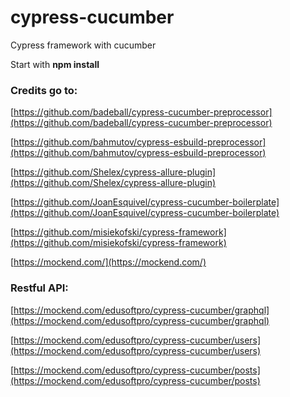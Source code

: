 # cypress-cucumber
Cypress framework with cucumber

Start with **npm install**

### Credits go to:

[https://github.com/badeball/cypress-cucumber-preprocessor](https://github.com/badeball/cypress-cucumber-preprocessor)

[https://github.com/bahmutov/cypress-esbuild-preprocessor](https://github.com/bahmutov/cypress-esbuild-preprocessor)

[https://github.com/Shelex/cypress-allure-plugin](https://github.com/Shelex/cypress-allure-plugin)

[https://github.com/JoanEsquivel/cypress-cucumber-boilerplate](https://github.com/JoanEsquivel/cypress-cucumber-boilerplate)

[https://github.com/misiekofski/cypress-framework](https://github.com/misiekofski/cypress-framework)

[https://mockend.com/](https://mockend.com/)

### Restful API:

[https://mockend.com/edusoftpro/cypress-cucumber/graphql](https://mockend.com/edusoftpro/cypress-cucumber/graphql)

[https://mockend.com/edusoftpro/cypress-cucumber/users](https://mockend.com/edusoftpro/cypress-cucumber/users)

[https://mockend.com/edusoftpro/cypress-cucumber/posts](https://mockend.com/edusoftpro/cypress-cucumber/posts)
